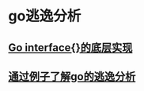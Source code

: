 # go逃逸分析

## [Go interface{}的底层实现](https://halfrost.com/go_interface/)

## [通过例子了解go的逃逸分析](https://tonybai.com/2021/05/24/understand-go-escape-analysis-by-example/)
